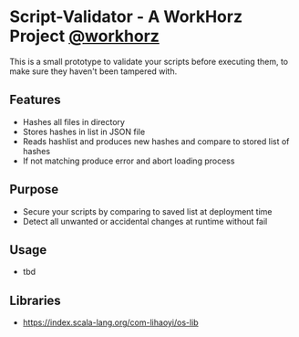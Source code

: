 # Script-Validator - A WorkHorz Project [@workhorz](https://github.com/CodeCubicle-Org/WorkHorz)
This is a small prototype to validate your scripts before executing them, to make sure they haven't been tampered with.

## Features
- Hashes all files in directory
- Stores hashes in list in JSON file
- Reads hashlist and produces new hashes and compare to stored list of hashes
- If not matching produce error and abort loading process

## Purpose
- Secure your scripts by comparing to saved list at deployment time
- Detect all unwanted or accidental changes at runtime without fail

## Usage
- tbd

## Libraries
- https://index.scala-lang.org/com-lihaoyi/os-lib
